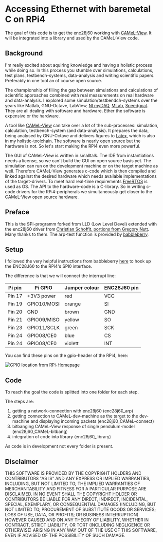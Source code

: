 # Accessing Ethernet with baremetal C on RPi4
The goal of this code is to get the enc28j60 working with [CAMeL-View](https://camelview.org/). It will be integrated into a library and used by the CAMeL-View code.


## Background
I'm really excited about aquiring knowledge and having a holistic process while doing so.
In this process you stumble over simulations, calculations, test plans, testbench-systems, data-analysis and writing scientific papers. Preferably in one tool an of course open source.

The championship of filling the gap between simulations and calculations of scientific approaches combined with real measurements on real hardware and data-analysis.
I explored some simulation/testbendch-systems over the years like Matlab, GNU-Octave, LabView, [NI myDAQ](https://www.ni.com/en/shop/engineering-education/portable-student-devices/mydaq/what-is-mydaq.html), [MLab](https://www.stiegele.eu/software-ueberblick/), [Speedgoat](https://www.speedgoat.com/solutions).
They are all dealing with software and hardware. Ether the software is expensive or the hardware. 

A tool like [CAMeL-View](https://camelview.org/) can take over a lot of the sub-processes: simulation, calculation, testbench-system (and data-analysis). It prepares the data, being analysed by GNU-Octave and delivers figures to [Latex](https://en.wikipedia.org/wiki/LaTeX), which is also in my holistic-toolchain.
The software is nearly open source but the hardware is not. So let's start making the RPi4 even more powerful.

The GUI of CAMeL-View is written in smalltalk. The IDE from instantiations needs a license, so we can't build the GUI on open source basis yet.
The simulation can run on the development machine or on the target machine as well. Therefore CAMeL-View generates c-code which is then compiled and linked against the desired hardware which needs available implementations of the target-drivers.
To meet hard real-time requirements [FreeRTOS](https://www.freertos.org/index.html) is used as OS. The API to the hardware-code is a C-library. So in writing c-code drivers for the RPi4-peripherals we simultaneously get closer to the CAMeL-View open source hardware.

## Preface
This is the SPI-programm forked from LLD (Low Level Devel) extended with the enc28j60 driver from [Christian Schoffit, portions from Gregory Nutt](https://github.com/wolfgangr/enc28j60). Many thanks to them.
The arp-test function is provided by [babbleberry](https://github.com/babbleberry/rpi4-osdev).

## Setup
I followed the very helpful instructions from babbleberry [here](https://github.com/babbleberry/rpi4-osdev/tree/master/part14-spi-ethernet) to hook up the ENC28J60 to the RPi4's SPI0 interface.

The difference is that we will connect the interrupt line:

 | Pi pin | Pi GPIO     | Jumper colour | ENC28J60 pin |
 | ------ | ----------- | ------------- | ------------ |
 | Pin 17 | +3V3 power  | red           | VCC          |
 | Pin 19 | GPIO10/MOSI | orange        | SI           |
 | Pin 20 | GND         | brown         | GND          |
 | Pin 21 | GPIO09/MISO | yellow        | SO           |
 | Pin 23 | GPIO11/SCLK | green         | SCK          |
 | Pin 24 | GPIO08/CE0  | blue          | CS           |
 | Pin 24 | GPIO08/CE0  | violett       | INT          |

You can find these pins on the gpio-header of the RPi4, here:

![GPIO location](./images/gpio-pinloc.png)
from [RPi-Homepage](https://www.raspberrypi.com/documentation/computers/raspberry-pi.html#gpio-and-the-40-pin-header)

## Code
To reach the goal the code is splitted into one folder for each step.

The steps are:
1. getting a network-connection with enc28j60 (enc28j60_arp)
2. getting connection to CAMeL-dev-machine as the target to the dev-machine and displaying incoming packets (enc28j60_CAMeL-connect)
3. bitbanging CAMeL-View response of single pendulum-model (enc28j60_CAMeL-bitbang)
4. integration of code into library (enc28j60_library)

As code is in development not every folder is present.

## Disclaimer

THIS SOFTWARE IS PROVIDED BY THE COPYRIGHT HOLDERS AND CONTRIBUTORS "AS IS"
AND ANY EXPRESS OR IMPLIED WARRANTIES, INCLUDING, BUT NOT LIMITED TO, THE
IMPLIED WARRANTIES OF MERCHANTABILITY AND FITNESS FOR A PARTICULAR PURPOSE ARE
DISCLAIMED. IN NO EVENT SHALL THE COPYRIGHT HOLDER OR CONTRIBUTORS BE LIABLE
FOR ANY DIRECT, INDIRECT, INCIDENTAL, SPECIAL, EXEMPLARY, OR CONSEQUENTIAL
DAMAGES (INCLUDING, BUT NOT LIMITED TO, PROCUREMENT OF SUBSTITUTE GOODS OR
SERVICES; LOSS OF USE, DATA, OR PROFITS; OR BUSINESS INTERRUPTION) HOWEVER
CAUSED AND ON ANY THEORY OF LIABILITY, WHETHER IN CONTRACT, STRICT LIABILITY,
OR TORT (INCLUDING NEGLIGENCE OR OTHERWISE) ARISING IN ANY WAY OUT OF THE USE
OF THIS SOFTWARE, EVEN IF ADVISED OF THE POSSIBILITY OF SUCH DAMAGE.

